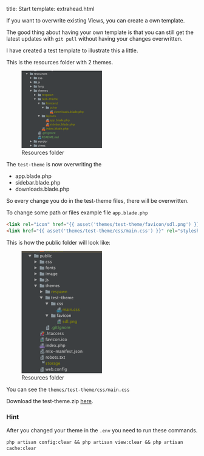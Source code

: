 title: Start
template: extrahead.html

If you want to overwrite existing Views, you can create a own template.

The good thing about having your own template is that you can still get the latest updates with `git pull` without having your changes overwritten.

I have created a test template to illustrate this a little.

This is the resources folder with 2 themes.

<figure>
  <img src="/images/customtheme/resources.png" width="50%" />
  <figcaption>Resources folder</figcaption>
</figure>

The `test-theme` is now overwriting the

- app.blade.php
- sidebar.blade.php
- downloads.blade.php

So every change you do in the test-theme files, there will be overwritten.

To change some path or files example file `app.blade.php`
```html
<link rel="icon" href="{{ asset('themes/test-theme/favicon/sdl.png') }}">
<link href="{{ asset('themes/test-theme/css/main.css') }}" rel="stylesheet">
```


This is how the public folder will look like:

<figure>
  <img src="/images/customtheme/public.png" width="50%" />
  <figcaption>Resources folder</figcaption>
</figure>

You can see the `themes/test-theme/css/main.css`

Download the test-theme.zip <a href="/customtheme/test-theme.zip">here</a>.


### Hint
After you changed your theme in the `.env` you need to run these commands.

```
php artisan config:clear && php artisan view:clear && php artisan cache:clear
 ```
